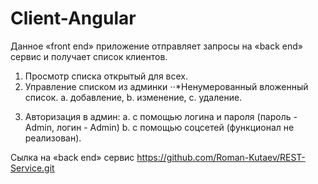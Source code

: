 # Client-Angular
Данное «front end» приложение отправляет запросы на «back end» сервис и получает список клиентов.
1. Просмотр списка открытый для всех.
2. Управление списком из админки
⋅⋅*Ненумерованный вложенный список.
a. добавление,
b. изменение,
с. удаление.
3) Авторизация в админ:
  a. с помощью логина и пароля (пароль - Admin, логин - Admin)
  b. с помощью соцсетей (функционал не реализован).
  
  Сылка на «back end» сервис <https://github.com/Roman-Kutaev/REST-Service.git>
